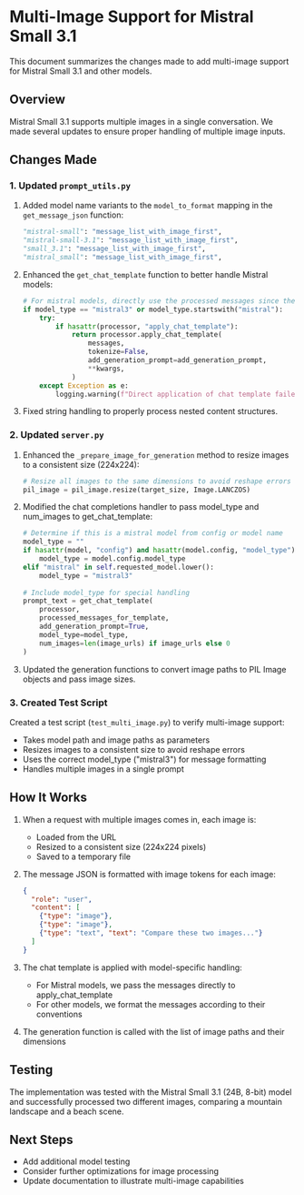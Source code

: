 # Multi-Image Support for Mistral Small 3.1

This document summarizes the changes made to add multi-image support for Mistral Small 3.1 and other models.

## Overview

Mistral Small 3.1 supports multiple images in a single conversation. We made several updates to ensure proper handling of multiple image inputs.

## Changes Made

### 1. Updated `prompt_utils.py`

1. Added model name variants to the `model_to_format` mapping in the `get_message_json` function:
   ```python
   "mistral-small": "message_list_with_image_first",
   "mistral-small-3.1": "message_list_with_image_first",
   "small_3.1": "message_list_with_image_first",
   "mistral_small": "message_list_with_image_first",
   ```

2. Enhanced the `get_chat_template` function to better handle Mistral models:
   ```python
   # For mistral models, directly use the processed messages since the tokenizer handles image tokens correctly
   if model_type == "mistral3" or model_type.startswith("mistral"):
       try:
           if hasattr(processor, "apply_chat_template"):
               return processor.apply_chat_template(
                   messages,
                   tokenize=False,
                   add_generation_prompt=add_generation_prompt,
                   **kwargs,
               )
       except Exception as e:
           logging.warning(f"Direct application of chat template failed: {e}. Falling back to manual processing.")
   ```

3. Fixed string handling to properly process nested content structures.

### 2. Updated `server.py`

1. Enhanced the `_prepare_image_for_generation` method to resize images to a consistent size (224x224):
   ```python
   # Resize all images to the same dimensions to avoid reshape errors
   pil_image = pil_image.resize(target_size, Image.LANCZOS)
   ```

2. Modified the chat completions handler to pass model_type and num_images to get_chat_template:
   ```python
   # Determine if this is a mistral model from config or model name
   model_type = ""
   if hasattr(model, "config") and hasattr(model.config, "model_type"):
       model_type = model.config.model_type
   elif "mistral" in self.requested_model.lower():
       model_type = "mistral3"
       
   # Include model_type for special handling
   prompt_text = get_chat_template(
       processor, 
       processed_messages_for_template, 
       add_generation_prompt=True,
       model_type=model_type,
       num_images=len(image_urls) if image_urls else 0
   )
   ```

3. Updated the generation functions to convert image paths to PIL Image objects and pass image sizes.

### 3. Created Test Script

Created a test script (`test_multi_image.py`) to verify multi-image support:
- Takes model path and image paths as parameters
- Resizes images to a consistent size to avoid reshape errors
- Uses the correct model_type ("mistral3") for message formatting
- Handles multiple images in a single prompt

## How It Works

1. When a request with multiple images comes in, each image is:
   - Loaded from the URL
   - Resized to a consistent size (224x224 pixels)
   - Saved to a temporary file

2. The message JSON is formatted with image tokens for each image:
   ```json
   {
     "role": "user",
     "content": [
       {"type": "image"},
       {"type": "image"},
       {"type": "text", "text": "Compare these two images..."}
     ]
   }
   ```

3. The chat template is applied with model-specific handling:
   - For Mistral models, we pass the messages directly to apply_chat_template
   - For other models, we format the messages according to their conventions

4. The generation function is called with the list of image paths and their dimensions

## Testing

The implementation was tested with the Mistral Small 3.1 (24B, 8-bit) model and successfully processed two different images, comparing a mountain landscape and a beach scene.

## Next Steps

- Add additional model testing
- Consider further optimizations for image processing
- Update documentation to illustrate multi-image capabilities 